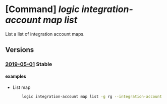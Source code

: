 # [Command] _logic integration-account map list_

List a list of integration account maps.

## Versions

### [2019-05-01](/Resources/mgmt-plane/L3N1YnNjcmlwdGlvbnMve30vcmVzb3VyY2Vncm91cHMve30vcHJvdmlkZXJzL21pY3Jvc29mdC5sb2dpYy9pbnRlZ3JhdGlvbmFjY291bnRzL3t9L21hcHM=/2019-05-01.xml) **Stable**

<!-- mgmt-plane /subscriptions/{}/resourcegroups/{}/providers/microsoft.logic/integrationaccounts/{}/maps 2019-05-01 -->

#### examples

- List map
    ```bash
        logic integration-account map list -g rg --integration-account account-name
    ```
